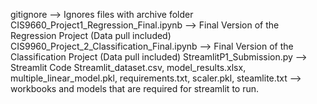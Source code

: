 gitignore --> Ignores files with archive folder
CIS9660_Project1_Regression_Final.ipynb --> Final Version of the Regression Project (Data pull included)
CIS9960_Project_2_Classification_Final.ipynb --> Final Version of the Classification Project (Data pull included) 
StreamlitP1_Submission.py --> Streamlit Code 
Streamlit_dataset.csv, model_results.xlsx, multiple_linear_model.pkl, requirements.txt, scaler.pkl, steamlite.txt --> workbooks and models that are required for streamlit to  run. 

